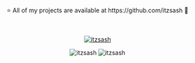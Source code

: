 <p align="center"> ⭐ All of my projects are available at https://github.com/itzsash 🍭  <br />

 <br /><p align="center"> <a href="https://github.com/ryo-ma/github-profile-trophy"><img src="https://github-profile-trophy.vercel.app/?username=itzsash" alt="itzsash" /></a> </p> 

<p align="center">
  <img src="https://github-readme-stats.vercel.app/api?username=itzsash&show_icons=true&locale=en" alt="itzsash" />
  <img src="https://github-readme-streak-stats.herokuapp.com/?user=itzsash&" alt="itzsash" />
</p>



